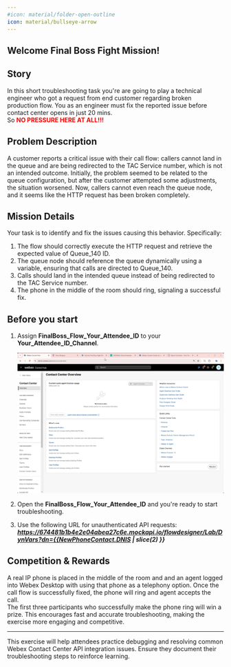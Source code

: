 ```yaml
---
#icon: material/folder-open-outline
icon: material/bullseye-arrow
---
```


## Welcome Final Boss Fight Mission!

## Story
In this short troubleshooting task you're are going to play a technical engineer who got a request from end customer regarding broken production flow. You as an engineer must fix the reported issue before contact center opens in just 20 mins. </br>
So <span style="color: red;">**NO PRESSURE HERE AT ALL!!!**</span>

## Problem Description
A customer reports a critical issue with their call flow: callers cannot land in the queue and are being redirected to the TAC Service number, which is not an intended outcome. Initially, the problem seemed to be related to the queue configuration, but after the customer attempted some adjustments, the situation worsened. Now, callers cannot even reach the queue node, and it seems like the HTTP request has been broken completely.


## Mission Details
Your task is to identify and fix the issues causing this behavior. Specifically:

1. The flow should correctly execute the HTTP request and retrieve the expected value of Queue_140 ID.</br>
2. The queue node should reference the queue dynamically using a variable, ensuring that calls are directed to Queue_140.</br>
3. Calls should land in the intended queue instead of being redirected to the TAC Service number.</br>
4. The phone in the middle of the room should ring, signaling a successful fix.</br>

## Before you start

1. Assign **<span class="attendee-id-container">FinalBoss_Flow_<span class="attendee-id-placeholder" data-prefix="FinalBoss_Flow_">Your_Attendee_ID</span><span class="copy" title="Click to copy!"></span></span>** to your **<span class="attendee-id-container"><span class="attendee-id-placeholder" data-suffix="_Channel">Your_Attendee_ID</span>_Channel<span class="copy" title="Click to copy!"></span></span>**.

     ![Profiles](../graphics/Lab2/Tshoot_ChannelAssign.gif)

2. Open the **<span class="attendee-id-container">FinalBoss_Flow_<span class="attendee-id-placeholder" data-prefix="FinalBoss_Flow_">Your_Attendee_ID</span><span class="copy" title="Click to copy!"></span></span>** and you're ready to start troubleshooting.

3. Use the following URL for unauthenticated API requests: ***https://674481b1b4e2e04abea27c6e.mockapi.io/flowdesigner/Lab/DynVars?dn={{NewPhoneContact.DNIS | slice(2) }}***<span class="copy-static" data-copy-text="https://674481b1b4e2e04abea27c6e.mockapi.io/flowdesigner/Lab/DynVars?dn={{NewPhoneContact.DNIS | slice(2) }}"><span class="copy" title="Click to copy!"></span></span>


## Competition & Rewards
A real IP phone is placed in the middle of the room and and an agent logged into Webex Desktop with using that phone as a telephony option. Once the call flow is successfully fixed, the phone will ring and agent accepts the call.</br>
The first three participants who successfully make the phone ring will win a prize. This encourages fast and accurate troubleshooting, making the exercise more engaging and competitive.

---
This exercise will help attendees practice debugging and resolving common Webex Contact Center API integration issues. Ensure they document their troubleshooting steps to reinforce learning.


<script src='../template_assets/load.js'><script>